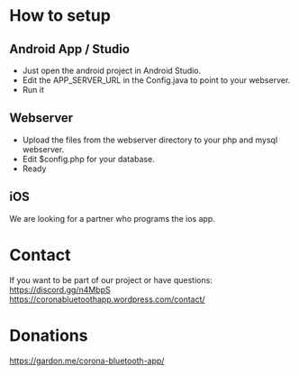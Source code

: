 # How to setup

## Android App / Studio
- Just open the android project in Android Studio.
- Edit the APP_SERVER_URL in the Config.java to point to your webserver.
- Run it

## Webserver
- Upload the files from the webserver directory to your php and mysql webserver.
- Edit $config.php for your database.
- Ready

## iOS
We are looking for a partner who programs the ios app.

# Contact
If you want to be part of our project or have questions:
https://discord.gg/n4MbpS
https://coronabluetoothapp.wordpress.com/contact/

# Donations
https://gardon.me/corona-bluetooth-app/
